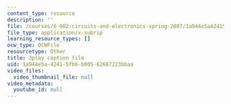 ```yaml
---
content_type: resource
description: ''
file: /courses/6-002-circuits-and-electronics-spring-2007/1a944e5a42415fb6b00562687223bbaa_Km9YIdkc2Oo.vtt
file_type: application/x-subrip
learning_resource_types: []
ocw_type: OCWFile
resourcetype: Other
title: 3play caption file
uid: 1a944e5a-4241-5fb6-b005-62687223bbaa
video_files:
  video_thumbnail_file: null
video_metadata:
  youtube_id: null
---
```

